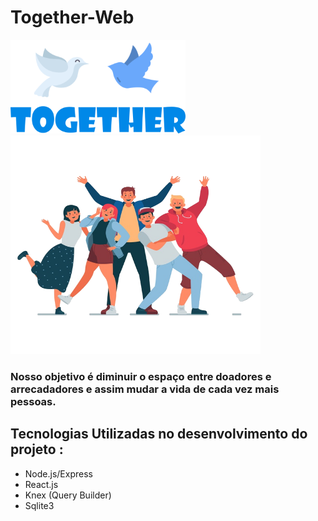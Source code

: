 # Together-Web

<img src = './web/src/assets/logomarcaAlt.png' width = '280px' height = '150px' />

<img src = './web/src/assets/jovens.png' width = '400px' height = '350px'>
<h3>Nosso objetivo é diminuir o espaço entre doadores e arrecadadores e assim mudar a vida de cada vez mais pessoas.</h3>
<h2>Tecnologias Utilizadas no desenvolvimento do projeto : </h2> 
<ul>
  <li>Node.js/Express</li>
  <li>React.js</li>
  <li>Knex (Query Builder)</li>
  <li>Sqlite3</li>

</ul>

